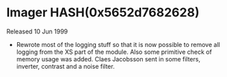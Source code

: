 # Imager HASH(0x5652d7682628)

Released 10 Jun 1999

- Rewrote most of the logging stuff so that it is now  possible to remove all logging from the XS part of the  module.  Also some primitive check of memory usage was  added. Claes Jacobsson sent in some filters, inverter,  contrast and a noise filter.